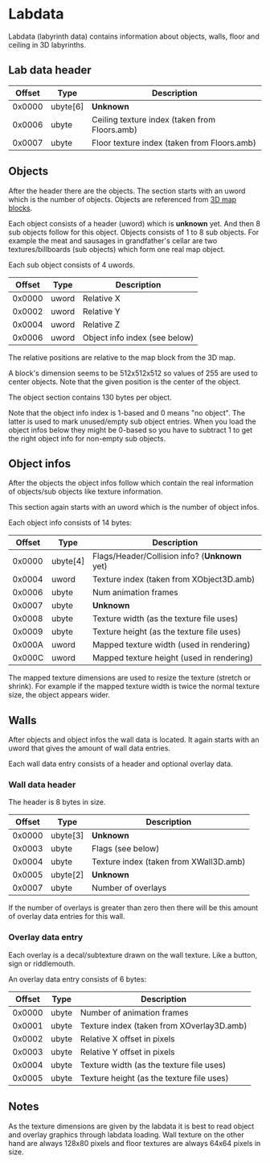 # Labdata

Labdata (labyrinth data) contains information about objects, walls, floor and ceiling in 3D labyrinths.

## Lab data header

Offset | Type | Description
----|----|----
0x0000 | ubyte[6] | **Unknown**
0x0006 | ubyte | Ceiling texture index (taken from Floors.amb)
0x0007 | ubyte | Floor texture index (taken from Floors.amb)

## Objects

After the header there are the objects. The section starts with an uword which is the number of objects. Objects are referenced from [3D map blocks](Maps3D.md).

Each object consists of a header (uword) which is **unknown** yet. And then 8 sub objects follow for this object. Objects consists of 1 to 8 sub objects. For example the meat and sausages in grandfather's cellar are two textures/billboards (sub objects) which form one real map object.

Each sub object consists of 4 uwords.

Offset | Type | Description
----|----|----
0x0000 | uword | Relative X
0x0002 | uword | Relative Y
0x0004 | uword | Relative Z
0x0006 | uword | Object info index (see below)

The relative positions are relative to the map block from the 3D map.

A block's dimension seems to be 512x512x512 so values of 255 are used to center objects. Note that the given position is the center of the object.

The object section contains 130 bytes per object.

Note that the object info index is 1-based and 0 means "no object". The latter is used to mark unused/empty sub object entries. When you load the object infos below they might be 0-based so you have to subtract 1 to get the right object info for non-empty sub objects.

## Object infos

After the objects the object infos follow which contain the real information of objects/sub objects like texture information.

This section again starts with an uword which is the number of object infos.

Each object info consists of 14 bytes:

Offset | Type | Description
----|----|----
0x0000 | ubyte[4] | Flags/Header/Collision info? (**Unknown** yet)
0x0004 | uword | Texture index (taken from XObject3D.amb)
0x0006 | ubyte | Num animation frames
0x0007 | ubyte | **Unknown**
0x0008 | ubyte | Texture width (as the texture file uses)
0x0009 | ubyte | Texture height (as the texture file uses)
0x000A | uword | Mapped texture width (used in rendering)
0x000C | uword | Mapped texture height (used in rendering)

The mapped texture dimensions are used to resize the texture (stretch or shrink). For example if the mapped texture width is twice the normal texture size, the object appears wider.

## Walls

After objects and object infos the wall data is located. It again starts with an uword that gives the amount of wall data entries.

Each wall data entry consists of a header and optional overlay data.

### Wall data header

The header is 8 bytes in size.

Offset | Type | Description
----|----|----
0x0000 | ubyte[3] | **Unknown**
0x0003 | ubyte | Flags (see below)
0x0004 | ubyte | Texture index (taken from XWall3D.amb)
0x0005 | ubyte[2] | **Unknown**
0x0007 | ubyte | Number of overlays

If the number of overlays is greater than zero then there will be this amount of overlay data entries for this wall.

### Overlay data entry

Each overlay is a decal/subtexture drawn on the wall texture. Like a button, sign or riddlemouth.

An overlay data entry consists of 6 bytes:

Offset | Type | Description
----|----|----
0x0000 | ubyte | Number of animation frames
0x0001 | ubyte | Texture index (taken from XOverlay3D.amb)
0x0002 | ubyte | Relative X offset in pixels
0x0003 | ubyte | Relative Y offset in pixels
0x0004 | ubyte | Texture width (as the texture file uses)
0x0005 | ubyte | Texture height (as the texture file uses)


## Notes

As the texture dimensions are given by the labdata it is best to read object and overlay graphics through labdata loading. Wall texture on the other hand are always 128x80 pixels and floor textures are always 64x64 pixels in size.
